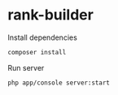rank-builder
============

Install dependencies
```bash
composer install
```

Run server
```bash
php app/console server:start
```
